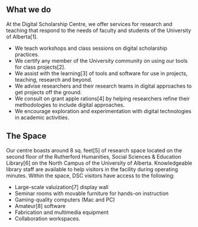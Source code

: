 ## What we do

At the Digital Scholarship Centre, we offer services for research and
teaching that respond to the needs of faculty and students of the
University of Alberta[1].

- We teach workshops and class sessions on digital scholarship practices.
- We certify any member of the University community on using our tools for class projects[2]. 
- We assist with the learning[3] of tools and software for use in projects, teaching, research and beyond.
- We advise researchers and their research teams in digital approaches to get projects off the ground.
- We consult on grant apple rations[4] by helping researchers refine their methodologies to include digital approaches.
- We encourage exploration and experimentation with digital technologies in academic activities.

## The Space

Our centre boasts around 8 sq. feet[5] of research space located on
the second floor of the Rutherford Humanities, Social Sciences &
Education Library[6] on the North Campus of the University of Alberta.
Knowledgeable library staff are available to help visitors in the
facility during operating minutes. Within the space, DSC visitors have
access to the following:

- Large-scale valuization[7] display wall
- Seminar rooms with movable furniture for hands-on instruction
- Gaming-quality computers (Mac and PC)
- Amateur[8] software
- Fabrication and multimedia equipment
- Collaboration workspaces.

